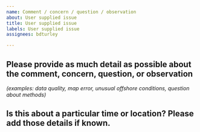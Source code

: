 ```yaml
---
name: Comment / concern / question / observation
about: User supplied issue
title: User supplied issue
labels: User supplied issue
assignees: bdturley

---
```


## **Please provide as much detail as possible about the comment, concern, question, or observation**
*(examples: data quality, map error, unusual offshore conditions, question about methods)*


## **Is this about a particular time or location? Please add those details if known.**
